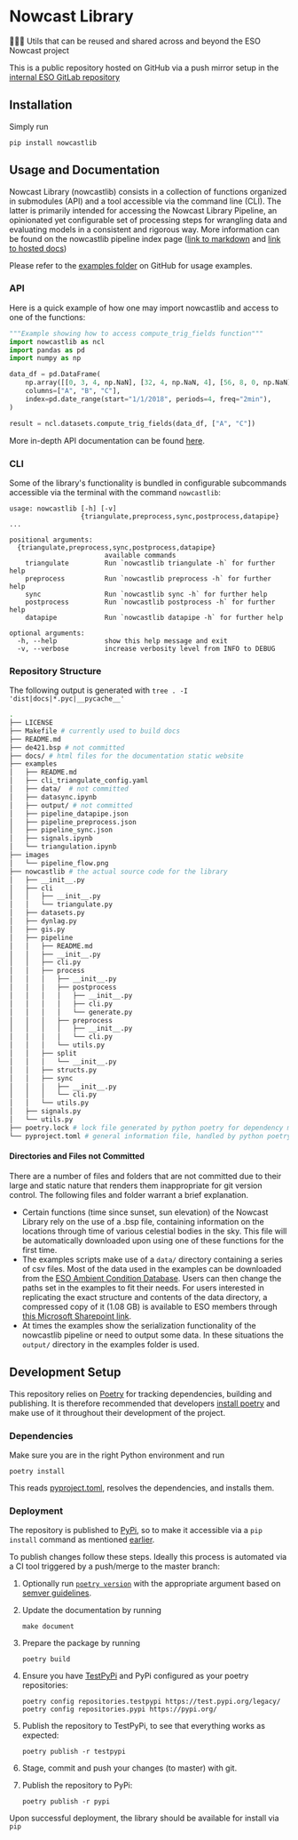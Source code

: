 # Nowcast Library

🧙‍♂️🔧 Utils that can be reused and shared across and beyond the ESO Nowcast
project

This is a public repository hosted on GitHub via a push mirror setup in the
[internal ESO GitLab repository](https://gitlab.eso.org/gstarace/nowcastlib/)

## Installation

Simply run

```console
pip install nowcastlib
```

## Usage and Documentation

Nowcast Library (nowcastlib) consists in a collection of functions organized in
submodules (API) and a tool accessible via the command line (CLI). The latter is
primarily intended for accessing the Nowcast Library Pipeline, an opinionated
yet configurable set of processing steps for wrangling data and evaluating
models in a consistent and rigorous way. More information can be found on the
nowcastlib pipeline index page
([link to markdown](nowcastlib/pipeline/README.md) and
[link to hosted docs](https://giuliostarace.com/nowcastlib/pipeline))

Please refer to the
[examples folder](https://github.com/thesofakillers/nowcastlib/tree/master/examples)
on GitHub for usage examples.

### API

Here is a quick example of how one may import nowcastlib and access to one of
the functions:

```python
"""Example showing how to access compute_trig_fields function"""
import nowcastlib as ncl
import pandas as pd
import numpy as np

data_df = pd.DataFrame(
    np.array([[0, 3, 4, np.NaN], [32, 4, np.NaN, 4], [56, 8, 0, np.NaN]]).T,
    columns=["A", "B", "C"],
    index=pd.date_range(start="1/1/2018", periods=4, freq="2min"),
)

result = ncl.datasets.compute_trig_fields(data_df, ["A", "C"])
```

More in-depth API documentation can be found
[here](https://giuliostarace.com/nowcastlib/).

### CLI

Some of the library's functionality is bundled in configurable subcommands
accessible via the terminal with the command `nowcastlib`:

```console
usage: nowcastlib [-h] [-v]
                  {triangulate,preprocess,sync,postprocess,datapipe} ...

positional arguments:
  {triangulate,preprocess,sync,postprocess,datapipe}
                        available commands
    triangulate         Run `nowcastlib triangulate -h` for further help
    preprocess          Run `nowcastlib preprocess -h` for further help
    sync                Run `nowcastlib sync -h` for further help
    postprocess         Run `nowcastlib postprocess -h` for further help
    datapipe            Run `nowcastlib datapipe -h` for further help

optional arguments:
  -h, --help            show this help message and exit
  -v, --verbose         increase verbosity level from INFO to DEBUG
```

### Repository Structure

The following output is generated with `tree . -I 'dist|docs|*.pyc|__pycache__'`

```bash
.
├── LICENSE
├── Makefile # currently used to build docs
├── README.md
├── de421.bsp # not committed
├── docs/ # html files for the documentation static website
├── examples
│   ├── README.md
│   ├── cli_triangulate_config.yaml
│   ├── data/  # not committed
│   ├── datasync.ipynb
│   ├── output/ # not committed
│   ├── pipeline_datapipe.json
│   ├── pipeline_preprocess.json
│   ├── pipeline_sync.json
│   ├── signals.ipynb
│   └── triangulation.ipynb
├── images
│   └── pipeline_flow.png
├── nowcastlib # the actual source code for the library
│   ├── __init__.py
│   ├── cli
│   │   ├── __init__.py
│   │   └── triangulate.py
│   ├── datasets.py
│   ├── dynlag.py
│   ├── gis.py
│   ├── pipeline
│   │   ├── README.md
│   │   ├── __init__.py
│   │   ├── cli.py
│   │   ├── process
│   │   │   ├── __init__.py
│   │   │   ├── postprocess
│   │   │   │   ├── __init__.py
│   │   │   │   ├── cli.py
│   │   │   │   └── generate.py
│   │   │   ├── preprocess
│   │   │   │   ├── __init__.py
│   │   │   │   └── cli.py
│   │   │   └── utils.py
│   │   ├── split
│   │   │   └── __init__.py
│   │   ├── structs.py
│   │   ├── sync
│   │   │   ├── __init__.py
│   │   │   └── cli.py
│   │   └── utils.py
│   ├── signals.py
│   └── utils.py
├── poetry.lock # lock file generated by python poetry for dependency mgmt
└── pyproject.toml # general information file, handled by python poetry
```

#### Directories and Files not Committed

There are a number of files and folders that are not committed due to their
large and static nature that renders them inappropriate for git version control.
The following files and folder warrant a brief explanation.

-   Certain functions (time since sunset, sun elevation) of the Nowcast Library
    rely on the use of a .bsp file, containing information on the locations
    through time of various celestial bodies in the sky. This file will be
    automatically downloaded upon using one of these functions for the first
    time.
-   The examples scripts make use of a `data/` directory containing a series of
    csv files. Most of the data used in the examples can be downloaded from the
    [ESO Ambient Condition Database](http://archive.eso.org/cms/eso-data/ambient-conditions.html).
    Users can then change the paths set in the examples to fit their needs. For
    users interested in replicating the exact structure and contents of the data
    directory, a compressed copy of it (1.08 GB) is available to ESO members
    through
    [this Microsoft Sharepoint link](https://europeansouthernobservatory.sharepoint.com/:u:/t/OpticalTurbulenceandWeatherNowcast/EeH844GlBgdBjc63uaPiO4ABrh7ylH54zH3dJV9WSIhakA?e=gPBWJ7).
-   At times the examples show the serialization functionality of the nowcastlib
    pipeline or need to output some data. In these situations the `output/`
    directory in the examples folder is used.

## Development Setup

This repository relies on [Poetry](https://python-poetry.org/) for tracking
dependencies, building and publishing. It is therefore recommended that
developers [install poetry](https://python-poetry.org/docs/#installation) and
make use of it throughout their development of the project.

### Dependencies

Make sure you are in the right Python environment and run

```console
poetry install
```

This reads [pyproject.toml](./pyproject.toml), resolves the dependencies, and
installs them.

### Deployment

The repository is published to [PyPi](https://pypi.org/), so to make it
accessible via a `pip install` command as mentioned [earlier](#install).

To publish changes follow these steps. Ideally this process is automated via a
CI tool triggered by a push/merge to the master branch:

1. Optionally run
   [`poetry version`](https://python-poetry.org/docs/cli/#version) with the
   appropriate argument based on [semver guidelines](https://semver.org/).

2. Update the documentation by running

    ```console
    make document
    ```

3. Prepare the package by running

    ```console
    poetry build
    ```

4. Ensure you have [TestPyPi](https://test.pypi.org/) and PyPi configured as
   your poetry repositories:

    ```console
    poetry config repositories.testpypi https://test.pypi.org/legacy/
    poetry config repositories.pypi https://pypi.org/
    ```

5. Publish the repository to TestPyPi, to see that everything works as expected:

    ```console
    poetry publish -r testpypi
    ```

6. Stage, commit and push your changes (to master) with git.
7. Publish the repository to PyPi:

    ```console
    poetry publish -r pypi
    ```

Upon successful deployment, the library should be available for install via
`pip`
